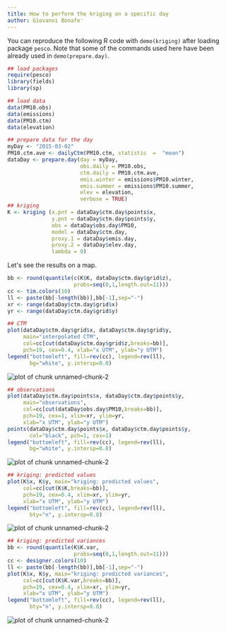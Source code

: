 ```yaml
---
title: How to perform the kriging on a specific day
author: Giovanni Bonafe'
---
```


You can reproduce the following R code with 
```demo(kriging)``` after loading package ```pesco```. Note that
some of the commands used here have been already used in ```demo(prepare.day)```.


```r
## load packages
require(pesco)
library(fields)
library(sp)

## load data
data(PM10.obs)
data(emissions)
data(PM10.ctm)
data(elevation)

## prepare data for the day
myDay <- "2015-03-02"
PM10.ctm.ave <- dailyCtm(PM10.ctm, statistic  =  "mean")
dataDay <- prepare.day(day = myDay,
                       obs.daily = PM10.obs,
                       ctm.daily = PM10.ctm.ave,
                       emis.winter = emissions$PM10.winter,
                       emis.summer = emissions$PM10.summer,
                       elev = elevation,
                       verbose = TRUE)
## kriging
K <- kriging (x.pnt = dataDay$ctm.day$points$x, 
              y.pnt = dataDay$ctm.day$points$y, 
              obs = dataDay$obs.day$PM10, 
              model = dataDay$ctm.day,
              proxy.1 = dataDay$emis.day, 
              proxy.2 = dataDay$elev.day, 
              lambda = 0)
```

Let's see the results on a map.


```r
bb <- round(quantile(c(K$K, dataDay$ctm.day$grid$z),
                     probs=seq(0,1,length.out=11)))
cc <- tim.colors(10)
ll <- paste(bb[-length(bb)],bb[-1],sep="-")
xr <- range(dataDay$ctm.day$grid$x)
yr <- range(dataDay$ctm.day$grid$y)

## CTM
plot(dataDay$ctm.day$grid$x, dataDay$ctm.day$grid$y, 
     main="interpolated CTM",
     col=cc[cut(dataDay$ctm.day$grid$z,breaks=bb)], 
     pch=19, cex=0.4, xlab="x UTM", ylab="y UTM")
legend("bottomleft", fill=rev(cc), legend=rev(ll), 
       bg="white", y.intersp=0.8)
```

![plot of chunk unnamed-chunk-2](figure/unnamed-chunk-21.png) 

```r
## observations
plot(dataDay$ctm.day$points$x, dataDay$ctm.day$points$y, 
     main="observations",
     col=cc[cut(dataDay$obs.day$PM10,breaks=bb)],
     pch=19, cex=1, xlim=xr, ylim=yr, 
     xlab="x UTM", ylab="y UTM")
points(dataDay$ctm.day$points$x, dataDay$ctm.day$points$y, 
       col="black", pch=1, cex=1)
legend("bottomleft", fill=rev(cc), legend=rev(ll), 
       bg="white", y.intersp=0.8)
```

![plot of chunk unnamed-chunk-2](figure/unnamed-chunk-22.png) 

```r
## kriging: predicted values
plot(K$x, K$y, main="kriging: predicted values",
     col=cc[cut(K$K,breaks=bb)], 
     pch=19, cex=0.4, xlim=xr, ylim=yr, 
     xlab="x UTM", ylab="y UTM")
legend("bottomleft", fill=rev(cc), legend=rev(ll), 
       bty="n", y.intersp=0.8)
```

![plot of chunk unnamed-chunk-2](figure/unnamed-chunk-23.png) 

```r
## kriging: predicted variances
bb <- round(quantile(K$K.var,
                     probs=seq(0,1,length.out=11)))
cc <- designer.colors(10)
ll <- paste(bb[-length(bb)],bb[-1],sep="-")
plot(K$x, K$y, main="kriging: predicted variances",
     col=cc[cut(K$K.var,breaks=bb)], 
     pch=19, cex=0.4, xlim=xr, ylim=yr, 
     xlab="x UTM", ylab="y UTM")
legend("bottomleft", fill=rev(cc), legend=rev(ll), 
       bty="n", y.intersp=0.8)
```

![plot of chunk unnamed-chunk-2](figure/unnamed-chunk-24.png) 

